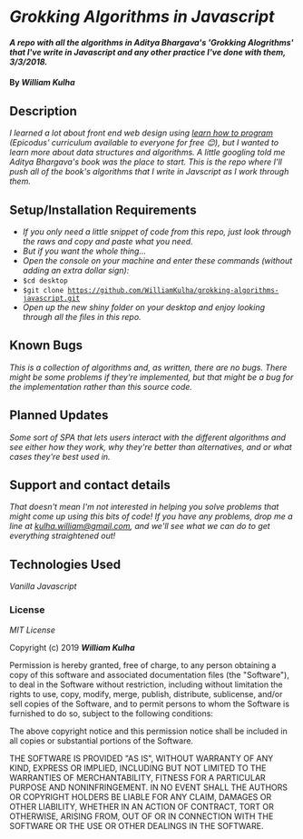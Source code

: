 # _Grokking Algorithms in Javascript_

#### _A repo with all the algorithms in Aditya Bhargava's 'Grokking Alogrithms' that I've write in Javascript and any other practice I've done with them, 3/3/2018._

#### By _**William Kulha**_

## Description

_I learned a lot about front end web design using [learn how to program](https://www.learnhowtoprogram.com) (Epicodus' curriculum available to everyone for free 😊), but I wanted to learn more about data structures and algorithms. A little googling told me Aditya Bhargava's book was the place to start. This is the repo where I'll push all of the book's algorithms that I write in Javscript as I work through them._

## Setup/Installation Requirements

* _If you only need a little snippet of code from this repo, just look through the raws and copy and paste what you need._
* _But if you want the whole thing..._
* _Open the console on your machine and enter these commands (without adding an extra dollar sign):_
* <code>$cd desktop</code>
* <code>$git clone https://github.com/WilliamKulha/grokking-algorithms-javascript.git</code>
* _Open up the new shiny folder on your desktop and enjoy looking through all the files in this repo._

## Known Bugs

_This is a collection of algorithms and, as written, there are no bugs. There might be some problems if they're implemented, but that might be a bug for the implementation rather than this source code._

## Planned Updates

_Some sort of SPA that lets users interact with the different algorithms and see either how they work, why they're better than alternatives, and or what cases they're best used in._


## Support and contact details

_That doesn't mean I'm not interested in helping you solve problems that might come up using this bits of code! If you have any problems, drop me a line at kulha.william@gmail.com, and we'll see what we can do to get everything straightened out!_

## Technologies Used

_Vanilla Javascript_

### License

*MIT License*

Copyright (c) 2019 **_William Kulha_**

Permission is hereby granted, free of charge, to any person obtaining a copy of this software and associated documentation files (the "Software"), to deal in the Software without restriction, including without limitation the rights to use, copy, modify, merge, publish, distribute, sublicense, and/or sell copies of the Software, and to permit persons to whom the Software is furnished to do so, subject to the following conditions:

The above copyright notice and this permission notice shall be included in all copies or substantial portions of the Software.

THE SOFTWARE IS PROVIDED "AS IS", WITHOUT WARRANTY OF ANY KIND, EXPRESS OR IMPLIED, INCLUDING BUT NOT LIMITED TO THE WARRANTIES OF MERCHANTABILITY, FITNESS FOR A PARTICULAR PURPOSE AND NONINFRINGEMENT. IN NO EVENT SHALL THE AUTHORS OR COPYRIGHT HOLDERS BE LIABLE FOR ANY CLAIM, DAMAGES OR OTHER LIABILITY, WHETHER IN AN ACTION OF CONTRACT, TORT OR OTHERWISE, ARISING FROM, OUT OF OR IN CONNECTION WITH THE SOFTWARE OR THE USE OR OTHER DEALINGS IN THE SOFTWARE.